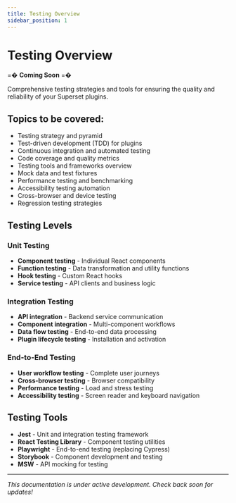 ```yaml
---
title: Testing Overview
sidebar_position: 1
---
```


<!--
Licensed to the Apache Software Foundation (ASF) under one
or more contributor license agreements.  See the NOTICE file
distributed with this work for additional information
regarding copyright ownership.  The ASF licenses this file
to you under the Apache License, Version 2.0 (the
"License"); you may not use this file except in compliance
with the License.  You may obtain a copy of the License at

  http://www.apache.org/licenses/LICENSE-2.0

Unless required by applicable law or agreed to in writing,
software distributed under the License is distributed on an
"AS IS" BASIS, WITHOUT WARRANTIES OR CONDITIONS OF ANY
KIND, either express or implied.  See the License for the
specific language governing permissions and limitations
under the License.
-->

# Testing Overview

=� **Coming Soon** =�

Comprehensive testing strategies and tools for ensuring the quality and reliability of your Superset plugins.

## Topics to be covered:

- Testing strategy and pyramid
- Test-driven development (TDD) for plugins
- Continuous integration and automated testing
- Code coverage and quality metrics
- Testing tools and frameworks overview
- Mock data and test fixtures
- Performance testing and benchmarking
- Accessibility testing automation
- Cross-browser and device testing
- Regression testing strategies

## Testing Levels

### Unit Testing
- **Component testing** - Individual React components
- **Function testing** - Data transformation and utility functions
- **Hook testing** - Custom React hooks
- **Service testing** - API clients and business logic

### Integration Testing
- **API integration** - Backend service communication
- **Component integration** - Multi-component workflows
- **Data flow testing** - End-to-end data processing
- **Plugin lifecycle testing** - Installation and activation

### End-to-End Testing
- **User workflow testing** - Complete user journeys
- **Cross-browser testing** - Browser compatibility
- **Performance testing** - Load and stress testing
- **Accessibility testing** - Screen reader and keyboard navigation

## Testing Tools

- **Jest** - Unit and integration testing framework
- **React Testing Library** - Component testing utilities
- **Playwright** - End-to-end testing (replacing Cypress)
- **Storybook** - Component development and testing
- **MSW** - API mocking for testing

---

*This documentation is under active development. Check back soon for updates!*
